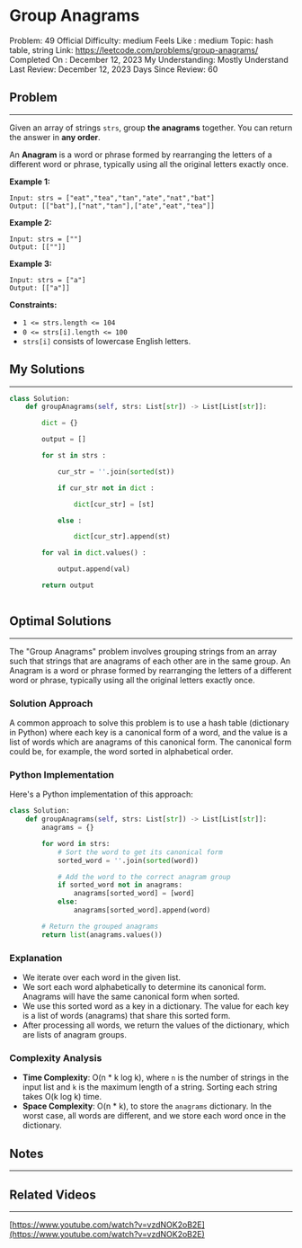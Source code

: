 # Group Anagrams

Problem: 49
Official Difficulty: medium
Feels Like : medium
Topic: hash table, string
Link: https://leetcode.com/problems/group-anagrams/
Completed On : December 12, 2023
My Understanding: Mostly Understand
Last Review: December 12, 2023
Days Since Review: 60

## Problem

---

Given an array of strings `strs`, group **the anagrams** together. You can return the answer in **any order**.

An **Anagram** is a word or phrase formed by rearranging
 the letters of a different word or phrase, typically using all the 
original letters exactly once.

**Example 1:**

```
Input: strs = ["eat","tea","tan","ate","nat","bat"]
Output: [["bat"],["nat","tan"],["ate","eat","tea"]]
```

**Example 2:**

```
Input: strs = [""]
Output: [[""]]
```

**Example 3:**

```
Input: strs = ["a"]
Output: [["a"]]
```

**Constraints:**

- `1 <= strs.length <= 104`
- `0 <= strs[i].length <= 100`
- `strs[i]` consists of lowercase English letters.

## My Solutions

---

```python
class Solution:
    def groupAnagrams(self, strs: List[str]) -> List[List[str]]:

        dict = {}

        output = []

        for st in strs :

            cur_str = ''.join(sorted(st))

            if cur_str not in dict :

                dict[cur_str] = [st]

            else : 

                dict[cur_str].append(st)

        for val in dict.values() :

            output.append(val)

        return output
```

```python

```

## Optimal Solutions

---

The "Group Anagrams" problem involves grouping strings from an array such that strings that are anagrams of each other are in the same group. An Anagram is a word or phrase formed by rearranging the letters of a different word or phrase, typically using all the original letters exactly once.

### Solution Approach

A common approach to solve this problem is to use a hash table (dictionary in Python) where each key is a canonical form of a word, and the value is a list of words which are anagrams of this canonical form. The canonical form could be, for example, the word sorted in alphabetical order.

### Python Implementation

Here's a Python implementation of this approach:

```python
class Solution:
    def groupAnagrams(self, strs: List[str]) -> List[List[str]]:
        anagrams = {}

        for word in strs:
            # Sort the word to get its canonical form
            sorted_word = ''.join(sorted(word))

            # Add the word to the correct anagram group
            if sorted_word not in anagrams:
                anagrams[sorted_word] = [word]
            else:
                anagrams[sorted_word].append(word)

        # Return the grouped anagrams
        return list(anagrams.values())

```

### Explanation

- We iterate over each word in the given list.
- We sort each word alphabetically to determine its canonical form. Anagrams will have the same canonical form when sorted.
- We use this sorted word as a key in a dictionary. The value for each key is a list of words (anagrams) that share this sorted form.
- After processing all words, we return the values of the dictionary, which are lists of anagram groups.

### Complexity Analysis

- **Time Complexity**: O(n * k log k), where `n` is the number of strings in the input list and `k` is the maximum length of a string. Sorting each string takes O(k log k) time.
- **Space Complexity**: O(n * k), to store the `anagrams` dictionary. In the worst case, all words are different, and we store each word once in the dictionary.

## Notes

---

 

## Related Videos

---

[https://www.youtube.com/watch?v=vzdNOK2oB2E](https://www.youtube.com/watch?v=vzdNOK2oB2E)